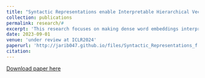 ```yaml
---
title: "Syntactic Representations enable Interpretable Hierarchical Vectors"
collection: publications
permalink: research/#
excerpt: 'This research focuses on making dense word embeddings interpretable via the means of metarepresentations - Syntactic Representations. The Syntactic Representations are eight dimensional vectors representing the eight respective parts of speech: noun, verb, adjective, adverb, pronoun, preposition, conjunction and interjection. The Syntactic Representations further enable Hierarchical vectors which emulate the hierarchical aspect of human learning. The Hierarchical Vectors outperform pretrained vectors significantly in multiple tasks and the Syntactic Representations are visually interpretable, providing a view of the word through the eyes of the language model.'
date: 2023-09-01
venue: 'under review at ICLR2024'
paperurl: 'http://jarib047.github.io/files/Syntactic_Representations_f.pdf'
citation:
---
```


[Download paper here](http://academicpages.github.io/files/paper1.pdf)

